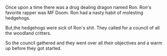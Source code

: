 Once upon a time there was a drug dealing dragon named Ron. Ron's favorite rapper was MF Doom. Ron had a nasty habit of molesting hedgehogs.

But,the hedgehogs were sick of Ron's shit. They called for a council of all the woodland critters.  

So the council gathered and they went over all their objectives and a warm up before they got started.
